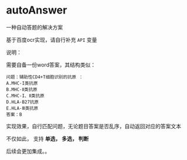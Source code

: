 # autoAnswer
一种自动答题的解决方案

基于百度ocr实现，请自行补充 `API` 变量

说明：

需要自备一份word答案，其结构类似：

```
问题：辅助性CD4+T细胞识别的抗原 ：
A.MHC-I类抗原
B.MHC-Ⅱ类抗原
C.MHC-I、Ⅱ类抗原
D.HLA-B27抗原
E.HLA-Ⅲ类抗原
答案：B
```
实现效果，自行匹配问题，无论题目答案是否乱序，自动返回对应的答案文本

不仅如此， 支持 **单选， 多选， 判断**

后续会更加集成。。
